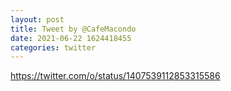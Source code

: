```yaml
--- 
layout: post 
title: Tweet by @CafeMacondo 
date: 2021-06-22 1624418455 
categories: twitter 
--- 
```

https://twitter.com/o/status/1407539112853315586